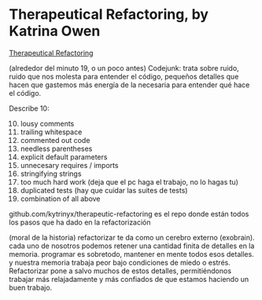 # Therapeutical Refactoring, by Katrina Owen

[Therapeutical Refactoring](https://www.youtube.com/watch?v=J4dlF0kcThQ) 

(alrededor del minuto 19, o un poco antes)
Codejunk: trata sobre ruido, ruido que nos molesta para entender el código,
pequeños detalles que hacen que gastemos más energía de la necesaria para
entender qué hace el código.

Describe 10:

10. lousy comments
9. trailing whitespace
8. commented out code
7. needless parentheses
6. explicit default parameters
5. unnecesary requires / imports
4. stringifying strings
3. too much hard work (deja que el pc haga el trabajo, no lo hagas tu)
2. duplicated tests (hay que cuidar las suites de tests)
1. combination of all above

github.com/kytrinyx/therapeutic-refactoring es el repo donde están todos
los pasos que ha dado en la refactorización

(moral de la historia) refactorizar te da como un cerebro externo (exobrain). cada uno de nosotros
podemos retener una cantidad finita de detalles en la memoria. programar
es sobretodo, mantener en mente todos esos detalles. y nuestra memoria
trabaja peor bajo condiciones de miedo o estrés. Refactorizar pone a salvo
muchos de estos detalles, permitiéndonos trabajar más relajadamente y más
confiados de que estamos haciendo un buen trabajo.

